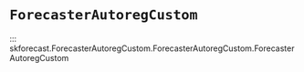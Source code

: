 # `ForecasterAutoregCustom`

::: skforecast.ForecasterAutoregCustom.ForecasterAutoregCustom.ForecasterAutoregCustom